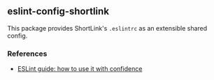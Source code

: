 ## eslint-config-shortlink

This package provides ShortLink's `.eslintrc` as an extensible shared config.

### References

- [ESLint guide: how to use it with confidence](https://z1.digital/blog/eslint-guide-how-to-use-it-with-confidence)
